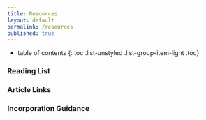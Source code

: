 ```yaml
---
title: Resources
layout: default
permalink: /resources
published: true
---
```


* table of contents
{: toc .list-unstyled .list-group-item-light .toc}

### Reading List


### Article Links


### Incorporation Guidance


###
